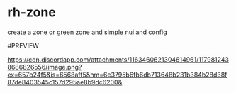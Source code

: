 # rh-zone
create a zone or green zone and simple nui and config

#PREVIEW

https://cdn.discordapp.com/attachments/1163460621304614961/1179812438686826556/image.png?ex=657b24f5&is=6568aff5&hm=6e3795b6fb6db713648b231b384b28d38f87de8403545c157d295ae8b9dc6200&
